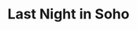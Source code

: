 ---
title: "Last Night in Soho"
year: 2021
rating: 2.5
stars: "★★½"
rewatched: false
permalink: "last-night-in-soho"
watched_on: 2021-11-19
---